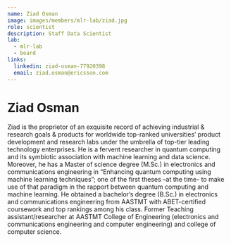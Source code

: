 ```yaml
---
name: Ziad Osman
image: images/members/mlr-lab/ziad.jpg
role: scientist
description: Staff Data Scientist
lab: 
  - mlr-lab
  - board
links:
  linkedin: ziad-osman-77920398
  email: ziad.osman@ericsson.com
---
```


# Ziad Osman

Ziad is the proprietor of an exquisite record of achieving industrial & research goals & products for worldwide top-ranked universities’ product development and research labs under the umbrella of top-tier leading technology enterprises.
He is a fervent researcher in quantum computing and its symbiotic association with machine learning and data science.
Moreover, he has a Master of science degree (M.Sc.) in electronics and communications engineering in “Enhancing quantum computing using machine learning techniques”; one of the first theses –at the time- to make use of that paradigm in the rapport between quantum computing and machine learning.
He obtained a bachelor’s degree (B.Sc.) in electronics and communications engineering from AASTMT with ABET-certified coursework and top rankings among his class. Former Teaching assistant/researcher at AASTMT College of Engineering (electronics and communications engineering and computer engineering) and college of computer science.
